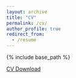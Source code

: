 ```yaml
---
layout: archive
title: "CV"
permalink: /cv/
author_profile: true
redirect_from:
  - /resume
---
```


{% include base_path %}

[CV Download](https://github.com/JingwenJessica/JingwenJessica.github.io/files/JingwenCV.pdf)

<!-- Education
======
- **PhD**, Computer Science, University of Massachusetts Lowell, USA, 2019
- **MS**, Computer Science, University of Massachusetts Lowell, USA, 2013
- **BS**, Computer Science, Tianjin University of Science and Technology, China, 2010 -->


<!-- Publications
======
  <ul>{% for post in site.publications reversed %}
    {% include archive-single-cv.html %}
  {% endfor %}</ul>
  
Talks
======
  <ul>{% for post in site.talks reversed %}
    {% include archive-single-talk-cv.html  %}
  {% endfor %}</ul>
  
Teaching
======
  <ul>{% for post in site.teaching reversed %}
    {% include archive-single-cv.html %}
  {% endfor %}</ul>
  
Service and leadership
======
* Currently signed in to 43 different slack teams -->
